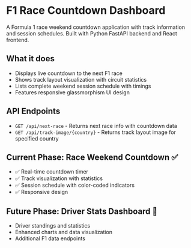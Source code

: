 # F1 Race Countdown Dashboard

A Formula 1 race weekend countdown application with track information and session schedules. Built with Python FastAPI backend and React frontend.

## What it does

- Displays live countdown to the next F1 race
- Shows track layout visualization with circuit statistics
- Lists complete weekend session schedule with timings
- Features responsive glassmorphism UI design

## API Endpoints

- `GET /api/next-race` - Returns next race info with countdown data
- `GET /api/track-image/{country}` - Returns track layout image for specified country

## Current Phase: Race Weekend Countdown ✅

- ✅ Real-time countdown timer
- ✅ Track visualization with statistics
- ✅ Session schedule with color-coded indicators
- ✅ Responsive design

## Future Phase: Driver Stats Dashboard 🚧

- Driver standings and statistics
- Enhanced charts and data visualization
- Additional F1 data endpoints